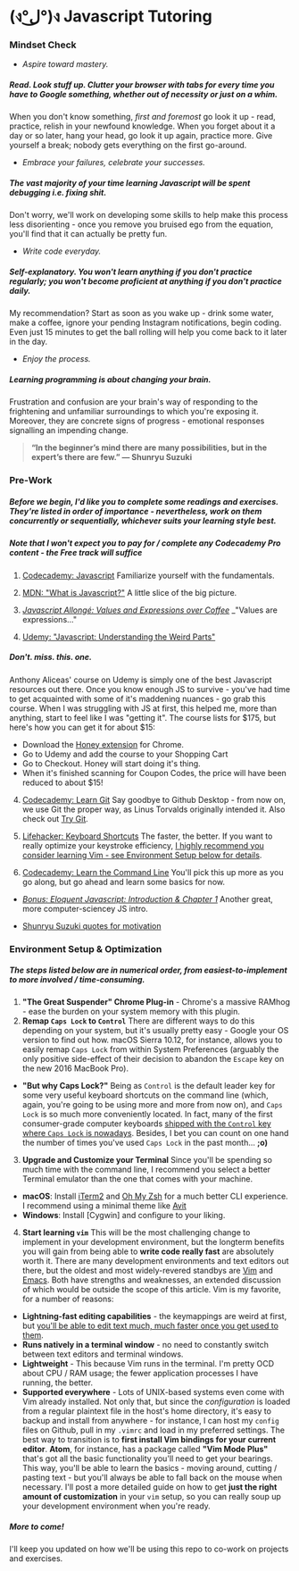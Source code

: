 # (ง°ل͜°)ง Javascript Tutoring

### Mindset Check

* *Aspire toward mastery.*
##### *Read*. *Look stuff up*. *Clutter your browser with tabs for every time you have to Google something*, whether out of necessity or just on a whim. 
When you don't know something, *first and foremost* go look it up - read, practice, relish in your newfound knowledge. When you forget about it a day or so later, hang your head, go look it up again, practice more. Give yourself a break; nobody gets everything on the first go-around. 

* *Embrace your failures, celebrate your successes.*
##### The vast majority of your time learning Javascript will be spent debugging i.e. *fixing shit*. 
Don't worry, we'll work on developing some skills to help make this process less disorienting - once you remove you bruised ego from the equation, you'll find that it can actually be pretty fun.

* *Write code everyday.*
##### Self-explanatory. You won't learn anything if you don't practice regularly; you won't *become proficient* at anything if you don't practice *daily*. 
My recommendation? Start as soon as you wake up - drink some water, make a coffee, ignore your pending Instagram notifications, begin coding. Even just 15 minutes to get the ball rolling will help you come back to it later in the day.

* *Enjoy the process.*
##### Learning programming is about *changing your brain*. 
Frustration and confusion are your brain's way of responding to the frightening and unfamiliar surroundings to which you're exposing it. Moreover, they are concrete signs of progress - emotional responses signalling an impending change. 

> **“In the beginner’s mind there are many possibilities, but in the expert’s there are few.” ― Shunryu Suzuki**

### Pre-Work
##### Before we begin, I'd like you to complete some readings and exercises. They're listed in order of importance - nevertheless, work on them concurrently or sequentially, whichever suits your learning style best. 
##### _Note that I won't expect you to pay for / complete any Codecademy Pro content - the Free track will suffice_
1. [Codecademy: Javascript](https://www.codecademy.com/learn/javascript)
Familiarize yourself with the fundamentals.

2. [MDN: "What is Javascript?"](https://developer.mozilla.org/en-US/docs/Learn/JavaScript/First_steps/What_is_JavaScript)
A little slice of the big picture.

3. [_Javascript Allongé: Values and Expressions over Coffee_](https://leanpub.com/javascriptallongesix/read#leanpub-auto-prelude-values-and-expressions-over-coffee)
_"Values are expressions..."

4. [Udemy: "Javascript: Understanding the Weird Parts"](https://www.udemy.com/understand-javascript/)
##### Don't. miss. this. one.
Anthony Aliceas' course on Udemy is simply one of the best Javascript resources out there. Once you know enough JS to survive - you've had time to get acquainted with some of it's maddening nuances - go grab this course. When I was struggling with JS at first, this helped me, more than anything, start to feel like I was "getting it". 
The course lists for $175, but here's how you can get it for about $15:

 - Download the [Honey extension](https://chrome.google.com/webstore/detail/honey/) for Chrome.
 - Go to Udemy and add the course to your Shopping Cart
 - Go to Checkout. Honey will start doing it's thing.
 - When it's finished scanning for Coupon Codes, the price will have been reduced to about $15!

4. [Codecademy: Learn Git](https://www.codecademy.com/learn/learn-git)
Say goodbye to Github Desktop - from now on, we use Git the proper way, as Linus Torvalds originally intended it.
Also check out [Try Git](https://try.github.io/levels/1/challenges/1).

5. [Lifehacker: Keyboard Shortcuts](http://lifehacker.com/5970089/back-to-the-basics-learn-to-use-keyboard-shortcuts-like-a-ninja)
The faster, the better. If you want to really optimize your keystroke efficiency, [I highly recommend you consider learning Vim - see Environment Setup below for details](https://www.google.com/webhp?sourceid=chrome-instant&ion=1&espv=2&ie=UTF-8#q=learn%20vim).

6. [Codecademy: Learn the Command Line](https://www.codecademy.com/learn/learn-the-command-line)
You'll pick this up more as you go along, but go ahead and learn some basics for now.

* [_Bonus: Eloquent Javascript: Introduction & Chapter 1_](http://eloquentjavascript.net/00_intro.html)
Another great, more computer-sciencey JS intro.

* [Shunryu Suzuki quotes for motivation](https://www.goodreads.com/author/quotes/62707.Shunryu_Suzuki)

### Environment Setup & Optimization
##### The steps listed below are in numerical order, from **easiest-to-implement** to **more involved / time-consuming**. 
1. **"The Great Suspender" Chrome Plug-in** - Chrome's a massive RAMhog - ease the burden on your system memory with this plugin.
2. **Remap `Caps Lock` to `Control`** There are different ways to do this depending on your system, but it's usually pretty easy - Google your OS version to find out how. macOS Sierra 10.12, for instance, allows you to easily remap `Caps Lock` from within System Preferences (arguably the only positive side-effect of their decision to abandon the `Escape` key on the new 2016 MacBook Pro).
 - **"But why Caps Lock?"**
  Being as `Control` is the default leader key for some very useful keyboard shortcuts on the command line (which, again, you're going to be using more and more from now on), and `Caps Lock` is so much more conveniently located. In fact, many of the first consumer-grade computer keyboards [shipped with the `Control` key where `Caps Lock` is nowadays](https://donatstudios.com/UNIX-Keyboards). Besides, I bet you can count on one hand the number of times you've used `Caps Lock` in the past month... **;o)**
3. **Upgrade and Customize your Terminal** Since you'll be spending so much time with the command line, I recommend you select a better Terminal emulator than the one that comes with your machine.
  - **macOS**: Install [iTerm2](https://www.iterm2.com/) and [Oh My Zsh](https://github.com/robbyrussell/oh-my-zsh/wiki/Installing-ZSH) for a much better CLI experience. I recommend using a minimal theme like [Avit](https://github.com/robbyrussell/oh-my-zsh/wiki/Themes#avit)
  - **Windows**: Install [Cygwin] and configure to your liking.
4. **Start learning `vim`** This will be the most challenging change to implement in your development environment, but the longterm benefits you will gain from being able to **write code really fast** are absolutely worth it. There are many development environments and text editors out there, but the oldest and most widely-revered standbys are [Vim](http://www.vim.org/) and [Emacs](https://www.gnu.org/software/emacs/tour/). Both have strengths and weaknesses, an extended discussion of which would be outside the scope of this article. Vim is my favorite, for a number of reasons:
  - **Lightning-fast editing capabilities** - the keymappings are weird at first, but [you'll be able to edit text much, much faster once you get used to them](https://youtu.be/4Z8YbjQvb3s).
  - **Runs natively in a terminal window** - no need to constantly switch between text editors and terminal windows.
  - **Lightweight** - This because Vim runs in the terminal. I'm pretty OCD about CPU / RAM usage; the fewer application processes I have running, the better.
  - **Supported everywhere** - Lots of UNIX-based systems even come with Vim already installed. Not only that, but since the *configuration* is loaded from a regular plaintext file in the host's home directory, it's easy to backup and install from anywhere - for instance, I can host my `config` files on Github, pull in my `.vimrc` and load in my preferred settings.
  The best way to transition is to **first install Vim bindings for your current editor**. **Atom**, for instance, has a package called **"Vim Mode Plus"** that's got all the basic functionality you'll need to get your bearings. This way, you'll be able to learn the basics - moving around, cutting / pasting text - but you'll always be able to fall back on the mouse when necessary. 
  I'll post a more detailed guide on how to get **just the right amount of customization** in your `vim` setup, so you can really soup up your development environment when you're ready.

##### More to come!
I'll keep you updated on how we'll be using this repo to co-work on projects and exercises.


